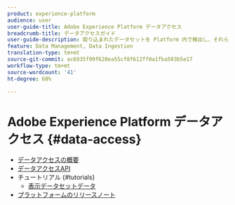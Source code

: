 ```yaml
---
product: experience-platform
audience: user
user-guide-title: Adobe Experience Platform データアクセス
breadcrumb-title: データアクセスガイド
user-guide-description: 取り込まれたデータセットを Platform 内で検出し、それらのデータにアクセスします。
feature: Data Management, Data Ingestion
translation-type: tm+mt
source-git-commit: ac6935f09f620ea55cf8f612ff0a1fba503b5e17
workflow-type: tm+mt
source-wordcount: '41'
ht-degree: 68%

---
```



# Adobe Experience Platform データアクセス {#data-access}

- [データアクセスの概要](home.md)
- [データアクセスAPI](api.md)
- チュートリアル {#tutorials}
   - [表示データセットデータ](tutorials/dataset-data.md)
- [プラットフォームのリリースノート](https://docs.adobe.com/content/help/ja-JP/experience-platform/release-notes/latest.html)